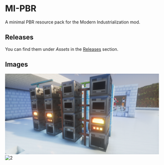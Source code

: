 # MI-PBR
A minimal PBR resource pack for the Modern Industrialization mod.

## Releases
You can find them under _Assets_ in the [Releases](https://github.com/Null-MC/MI-PBR/releases) section.

## Images
![1](media/2024-08-18_16.13.04.png?raw=true)
![2](media/2024-08-30_12.01.27.png?raw=true)
